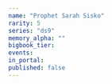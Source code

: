 ```yaml
---
name: "Prophet Sarah Sisko"
rarity: 5
series: "ds9"
memory_alpha: ""
bigbook_tier:
events:
in_portal:
published: false
---
```

